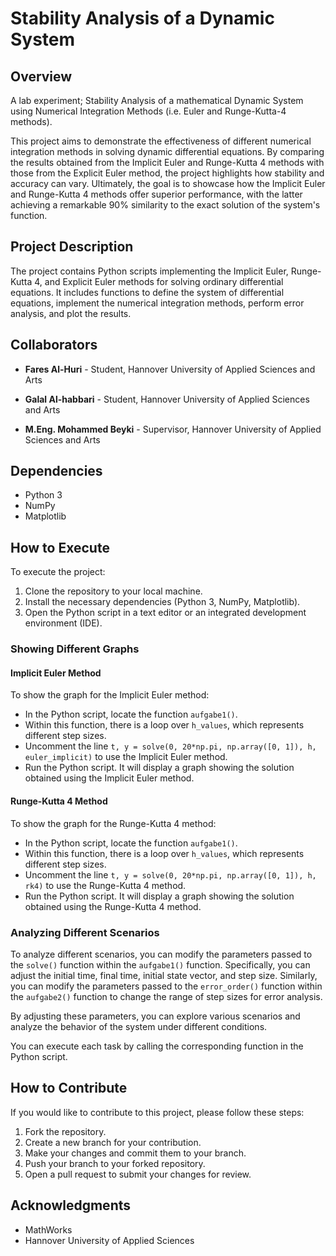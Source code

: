 


# Stability Analysis of a Dynamic System

## Overview

A lab experiment; Stability Analysis of a mathematical Dynamic System using Numerical Integration Methods (i.e. Euler and Runge-Kutta-4 methods).

This project aims to demonstrate the effectiveness of different numerical integration methods in solving dynamic differential equations. By comparing the results obtained from the Implicit Euler and Runge-Kutta 4 methods with those from the Explicit Euler method, the project highlights how stability and accuracy can vary. Ultimately, the goal is to showcase how the Implicit Euler and Runge-Kutta 4 methods offer superior performance, with the latter achieving a remarkable 90% similarity to the exact solution of the system's function.

## Project Description

The project contains Python scripts implementing the Implicit Euler, Runge-Kutta 4, and Explicit Euler methods for solving ordinary differential equations. It includes functions to define the system of differential equations, implement the numerical integration methods, perform error analysis, and plot the results.

## Collaborators

- **Fares Al-Huri** - Student, Hannover University of Applied Sciences and Arts

- **Galal Al-habbari** - Student, Hannover University of Applied Sciences and Arts

- **M.Eng. Mohammed Beyki** - Supervisor, Hannover University of Applied Sciences and Arts

## Dependencies

- Python 3
- NumPy
- Matplotlib

## How to Execute

To execute the project:

1. Clone the repository to your local machine.
2. Install the necessary dependencies (Python 3, NumPy, Matplotlib).
3. Open the Python script in a text editor or an integrated development environment (IDE).

### Showing Different Graphs

#### Implicit Euler Method
To show the graph for the Implicit Euler method:
- In the Python script, locate the function `aufgabe1()`.
- Within this function, there is a loop over `h_values`, which represents different step sizes.
- Uncomment the line `t, y = solve(0, 20*np.pi, np.array([0, 1]), h, euler_implicit)` to use the Implicit Euler method.
- Run the Python script. It will display a graph showing the solution obtained using the Implicit Euler method.

#### Runge-Kutta 4 Method
To show the graph for the Runge-Kutta 4 method:
- In the Python script, locate the function `aufgabe1()`.
- Within this function, there is a loop over `h_values`, which represents different step sizes.
- Uncomment the line `t, y = solve(0, 20*np.pi, np.array([0, 1]), h, rk4)` to use the Runge-Kutta 4 method.
- Run the Python script. It will display a graph showing the solution obtained using the Runge-Kutta 4 method.

### Analyzing Different Scenarios

To analyze different scenarios, you can modify the parameters passed to the `solve()` function within the `aufgabe1()` function. Specifically, you can adjust the initial time, final time, initial state vector, and step size. Similarly, you can modify the parameters passed to the `error_order()` function within the `aufgabe2()` function to change the range of step sizes for error analysis.

By adjusting these parameters, you can explore various scenarios and analyze the behavior of the system under different conditions.


You can execute each task by calling the corresponding function in the Python script.

## How to Contribute

If you would like to contribute to this project, please follow these steps:

1. Fork the repository.
2. Create a new branch for your contribution.
3. Make your changes and commit them to your branch.
4. Push your branch to your forked repository.
5. Open a pull request to submit your changes for review.

## Acknowledgments

- MathWorks
- Hannover University of Applied Sciences

